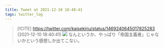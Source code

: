 ```yaml
---
title: Tweet at 2021-12-10 18:40:41
tags: twitter_log
---
```


> [!CITE] https://twitter.com/kaisekiriu/status/1469240645017825283 (2021-12-10 18:40:41)
> ![](https://twitter.com/kaisekiriu/status/1469240645017825283)
> なんというか、やっぱり「帝国主義者」じゃないかという感想しか出てこない。
